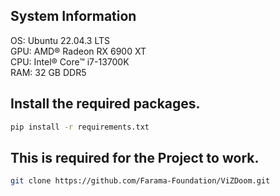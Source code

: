 ## System Information

OS: Ubuntu 22.04.3 LTS<br>
GPU: AMD® Radeon RX 6900 XT<br>
CPU: Intel® Core™ i7-13700K<br>
RAM: 32 GB DDR5 <br>

## Install the required packages.
```bash
pip install -r requirements.txt
```

## This is required for the Project to work.
```bash
git clone https://github.com/Farama-Foundation/ViZDoom.git
```